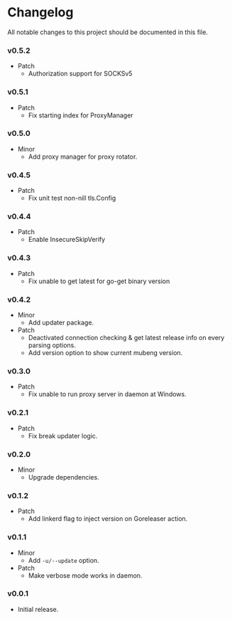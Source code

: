 # Changelog

All notable changes to this project should be documented in this file.

### v0.5.2

- Patch
  - Authorization support for SOCKSv5

### v0.5.1

- Patch
  - Fix starting index for ProxyManager

### v0.5.0

- Minor
  - Add proxy manager for proxy rotator.

### v0.4.5

- Patch
  - Fix unit test non-nill tls.Config

### v0.4.4

- Patch
  - Enable InsecureSkipVerify

### v0.4.3

- Patch
  - Fix unable to get latest for go-get binary version

### v0.4.2

- Minor
  - Add updater package.
- Patch
  - Deactivated connection checking & get latest release info on every parsing options.
  - Add version option to show current mubeng version.

### v0.3.0

- Patch
  - Fix unable to run proxy server in daemon at Windows.

### v0.2.1

- Patch
  - Fix break updater logic.

### v0.2.0

- Minor
  - Upgrade dependencies.

### v0.1.2

- Patch
  - Add linkerd flag to inject version on Goreleaser action.

### v0.1.1

- Minor
  - Add `-u/--update` option.
- Patch
  - Make verbose mode works in daemon.

### v0.0.1

- Initial release.